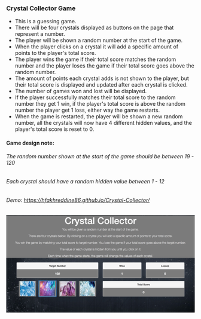 ### Crystal Collector Game

* This is a guessing game.
* There will be four crystals displayed as buttons on the page that represent a number.
* The player will be shown a random number at the start of the game.
* When the player clicks on a crystal it will add a specific amount of points to the player's total score.
* The player wins the game if their total score matches the random number and the player loses the game if their total score goes above the random number.
* The amount of points each crystal adds is not shown to the player, but their total score is displayed and updated after each crystal is clicked.
* The number of games won and lost will be displayed.
* If the player successfully matches their total score to the random number they get 1 win, if the player's total score is above the random number the player get 1 loss, either way the game restarts.
* When the game is restarted, the player will be shown a new random number, all the crystals will now have 4 different hidden values, and the player's total score is reset to 0.

#### Game design note:

###### The random number shown at the start of the game should be between 19 - 120

###### Each crystal should have a random hidden value between 1 - 12

###### Demo: https://hfakhreddine86.github.io/Crystal-Collector/

![Node](assets/images/crystalcollector.png)

